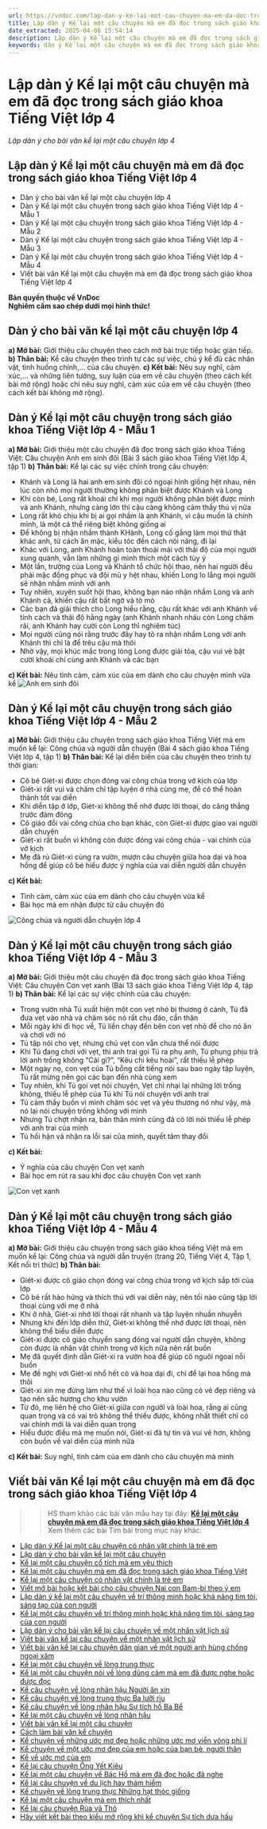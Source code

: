 ```yaml
---
url: https://vndoc.com/lap-dan-y-ke-lai-mot-cau-chuyen-ma-em-da-doc-trong-sach-giao-khoa-tieng-viet-lop-4-302900
title: Lập dàn ý Kể lại một câu chuyện mà em đã đọc trong sách giáo khoa Tiếng Việt lớp 4 - Lập dàn ý cho bài văn kể lại một câu chuyện lớp 4 - VnDoc.com
date_extracted: 2025-04-08 15:54:14
description: Lập dàn ý Kể lại một câu chuyện mà em đã đọc trong sách giáo khoa Tiếng Việt lớp 4 được biên soạn nhằm giúp các em HS đạt kết quả tốt trong quá trình học tập phần Viết (môn Tiếng Việt lớp 4 Chương trình mới)
keywords: dàn ý Kể lại một câu chuyện mà em đã đọc trong sách giáo khoa Tiếng Việt lớp 4,Lập dàn ý Kể lại một câu chuyện mà em đã đọc trong sách giáo khoa Tiếng Việt lớp 4,Lập dàn ý Kể lại một câu chuyện mà em đã đọc trong sách giáo khoa lớp 4,Kể lại một câu chuyện mà em đã đọc trong sách giáo khoa Tiếng Việt lớp 4,kể lại một câu chuyện lớp 4,viết bài văn kể lại một câu chuyện lớp 4,tập làm văn lớp 4,tiếng việt lớp 4,giải bài tập tiếng việt lớp 4,bài tập làm văn lớp 4,bài văn mẫu lớp 4,văn mẫu lớp 4
---
```


# Lập dàn ý Kể lại một câu chuyện mà em đã đọc trong sách giáo khoa Tiếng Việt lớp 4
 _Lập dàn ý cho bài văn kể lại một câu chuyện lớp 4_
## **Lập dàn ý Kể lại một câu chuyện mà em đã đọc trong sách giáo khoa Tiếng Việt lớp 4**
  * Dàn ý cho bài văn kể lại một câu chuyện lớp 4
  * Dàn ý Kể lại một câu chuyện trong sách giáo khoa Tiếng Việt lớp 4 - Mẫu 1
  * Dàn ý Kể lại một câu chuyện trong sách giáo khoa Tiếng Việt lớp 4 - Mẫu 2
  * Dàn ý Kể lại một câu chuyện trong sách giáo khoa Tiếng Việt lớp 4 - Mẫu 3
  * Dàn ý Kể lại một câu chuyện trong sách giáo khoa Tiếng Việt lớp 4 - Mẫu 4
  * Viết bài văn Kể lại một câu chuyện mà em đã đọc trong sách giáo khoa Tiếng Việt lớp 4

**Bản quyền thuộc về VnDoc**   
**Nghiêm cấm sao chép dưới mọi hình thức\!**
## **Dàn ý cho bài văn kể lại một câu chuyện lớp 4**
**a\) Mở bài:** Giới thiệu câu chuyện theo cách mở bài trực tiếp hoặc gián tiếp.
**b\) Thân bài:** Kể câu chuyện theo trình tự các sự việc, chú ý kể đủ các nhân vật, tình huống chính,… của câu chuyện.
**c\) Kết bài:** Nêu suy nghĩ, cảm xúc,… và những liên tưởng, suy luận của em về câu chuyện \(theo cách kết bài mở rộng\) hoặc chỉ nêu suy nghĩ, cảm xúc của em về câu chuyện \(theo cách kết bài không mở rộng\).
## **Dàn ý Kể lại một câu chuyện trong sách giáo khoa Tiếng Việt lớp 4 - Mẫu 1**
**a\) Mở bài:** Giới thiệu một câu chuyện đã đọc trong sách giáo khoa Tiếng Việt: Câu chuyện Anh em sinh đôi \(Bài 3 sách giáo khoa Tiếng Việt lớp 4, tập 1\)
**b\) Thân bài:** Kể lại các sự việc chính trong câu chuyện:
  * Khánh và Long là hai anh em sinh đôi có ngoại hình giống hệt nhau, nên lúc còn nhỏ mọi người thường không phân biệt được Khánh và Long
  * Khi còn bé, Long rất khoái chí khi mọi người không phân biệt được mình và anh Khánh, nhưng càng lớn thì cậu càng không cảm thấy thú vị nữa
  * Long rất khó chịu khi bị ai gọi nhầm là anh Khánh, vì cậu muốn là chính mình, là một cá thể riêng biệt không giống ai
  * Để không bị nhận nhầm thành KHánh, Long cố gắng làm mọi thứ thật khác anh, từ cách ăn mặc, kiểu tóc đến cách nói năng, đi lại
  * Khác với Long, anh Khánh hoàn toàn thoải mái với thái độ của mọi người xung quanh, vẫn làm những gì mình thích một cách tùy ý
  * Một lần, trường của Long và Khánh tổ chức hội thao, nên hai người đều phải mặc đồng phục và đội mũ y hệt nhau, khiến Long lo lắng mọi người sẽ nhận nhầm mình với anh
  * Tuy nhiên, xuyên suốt hội thao, không bạn nào nhận nhầm Long và anh Khánh cả, khiến cậu rất bất ngờ và tò mò
  * Các bạn đã giải thích cho Long hiểu rằng, cậu rất khác với anh Khánh về tính cách và thái độ hằng ngày \(anh Khánh nhanh nhảu còn Long chậm rãi, anh Khánh hay cười còn Long thì nghiêm túc\)
  * Mọi người cũng nói rằng trước đây hay tỏ ra nhận nhầm Long với anh Khánh thì chỉ là để trêu cậu mà thôi
  * Nhờ vậy, mọi khúc mắc trong lòng Long được giải tỏa, cậu vui vẻ bật cười khoái chí cùng anh Khánh và các bạn

**c\) Kết bài:** Nêu tình cảm, cảm xúc của em dành cho câu chuyện mình vừa kể
![Anh em sinh đôi](https://i.vdoc.vn/data/image/2023/05/26/doc-anh-em-sinh-doi-lop-4-trang-16-3.jpg)
## **Dàn ý Kể lại một câu chuyện trong sách giáo khoa Tiếng Việt lớp 4 - Mẫu 2**
**a\) Mở bài:** Giới thiệu câu chuyện trong  sách giáo khoa Tiếng Việt mà em muốn kể lại: Công chúa và người dẫn chuyện \(Bài 4 sách giáo khoa Tiếng Việt lớp 4, tập 1\)
**b\) Thân bài:** Kể lại diễn biến của câu chuyện theo trình tự thời gian:
  * Cô bé Giét-xi được chọn đóng vai công chúa trong vở kịch của lớp
  * Giét-xi rất vui và chăm chỉ tập luyện ở nhà cùng mẹ, để có thể hoàn thành tốt vai diễn
  * Khi diễn tập ở lớp, Giét-xi không thể nhớ được lời thoại, do căng thẳng trước đám đông
  * Cô giáo đổi vai công chúa cho bạn khác, còn Giét-xi được giao vai người dẫn chuyện
  * Giét-xi rất buồn vì không còn được đóng vai công chúa - vai chính của vở kịch
  * Mẹ đã rủ Giét-xi cùng ra vườn, mượn câu chuyện giữa hoa dại và hoa hồng để giúp cô bé hiểu được ý nghĩa của vai diễn người dẫn chuyện

**c\) Kết bài:**
  * Tình cảm, cảm xúc của em dành cho câu chuyện vừa kể
  * Bài học mà em nhận được từ câu chuyện đó

![Công chúa và người dẫn chuyện lớp 4](https://i.vdoc.vn/data/image/2023/05/26/doc-cong-chua-va-nguoi-dan-chuyen-lop-4-trang-20-1.jpg)
## **Dàn ý Kể lại một câu chuyện trong sách giáo khoa Tiếng Việt lớp 4 - Mẫu 3**
**a\) Mở bài:** Giới thiệu một câu chuyện đã đọc trong sách giáo khoa Tiếng Việt: Câu chuyện Con vẹt xanh \(Bài 13 sách giáo khoa Tiếng Việt lớp 4, tập 1\)
**b\) Thân bài:** Kể lại các sự việc chính của câu chuyện:
  * Trong vườn nhà Tú xuất hiện một con vẹt nhỏ bị thương ở cánh, Tú đã đưa vẹt vào nhà và chăm sóc nó rất chu đáo, cẩn thận
  * Mỗi ngày khi đi học về, Tú liền chạy đến bên con vẹt nhỏ để cho nó ăn và chơi với nó
  * Tú tập nói cho vẹt, nhưng chú vẹt con vẫn chưa thể nói được
  * Khi Tú đang chơi với vẹt, thì anh trai gọi Tú ra phụ anh, Tú phụng phịu trả lời anh trống không “Cái gì?”, “Kêu chi kêu hoài”, rất thiếu lễ phép
  * Một ngày nọ, con vẹt của Tú bỗng cất tiếng nói sau bao ngày tập luyện, Tú rất mừng nên gọi các bạn đến nhà cùng xem
  * Tuy nhiên, khi Tú gọi vẹt nói chuyện, Vẹt chỉ nhại lại những lời trống không, thiếu lễ phép của Tú khi Tú nói chuyện với anh trai
  * Tú cảm thấy buồn vì mình chăm sóc vẹt và yêu thương nó như vậy, mà nó lại nói chuyện trống không với mình
  * Nhưng Tú chợt nhận ra, bản thân mình cũng đã có lời nói thiếu lễ phép với anh trai của mình
  * Tú hối hận và nhận ra lỗi sai của mình, quyết tâm thay đổi

**c\) Kết bài:**
  * Ý nghĩa của câu chuyện Con vẹt xanh
  * Bài học em rút ra sau khi đọc câu chuyện Con vẹt xanh

![Con vẹt xanh](https://i.vdoc.vn/data/image/2023/05/27/doc-con-vet-xanh-lop-4-trang-55-1.jpg)
## **Dàn ý Kể lại một câu chuyện trong sách giáo khoa Tiếng Việt lớp 4 - Mẫu 4**
**a\) Mở bài:** Giới thiệu câu chuyện trong  sách giáo khoa tiếng Việt mà em muốn kể lại: Công chúa và người dẫn truyện \(trang 20, Tiếng Việt 4, Tập 1, Kết nối tri thức\)
**b\) Thân bài:**
  * Giét-xi được cô giáo chọn đóng vai công chúa trong vở kịch sắp tới của lớp
  * Cô bé rất hào hứng và thích thú với vai diễn này, nên tối nào cũng tập lời thoại cùng với mẹ ở nhà
  * Khi ở nhà, Giét-xi nhớ lời thoại rất nhanh và tập luyện nhuần nhuyễn
  * Nhưng khi đến lớp diễn thử, Giét-xi không thể nhớ được lời thoại, nên không thể biểu diễn được
  * Giét-xi được cô giáo chuyển sang đóng vai người dẫn chuyện, không còn được là nhân vật chính trong vở kịch nữa nên rất buồn
  * Mẹ đã quyết định dẫn Giét-xi ra vườn hoa để giúp cô nguôi ngoai nỗi buồn
  * Mẹ đề nghị với Giét-xi nhổ hết cỏ và hoa dại đi, chỉ để lại hoa hồng mà thôi
  * Giét-xi xin mẹ đừng làm như thế vì loài hoa nào cũng có vẻ đẹp riêng và tạo nên sắc hương cho khu vườn
  * Từ đó, mẹ liên hệ cho Giét-xi giữa con người và loài hoa, rằng ai cũng quan trọng và có vai trò không thể thiếu được, không nhất thiết chỉ có vai chính mới là vai diễn quan trọng
  * Hiểu được điều mà mẹ muốn nói, Giét-xi đã tự tin và vui vẻ hơn, không còn buồn về vai diễn của mình nữa

**c\) Kết bài:** Suy nghĩ, tình cảm của em dành cho câu chuyện mà mình
## **Viết bài văn Kể lại một câu chuyện mà em đã đọc trong sách giáo khoa Tiếng Việt lớp 4**
>> HS tham khảo các bài văn mẫu hay tại đây: [**Kể lại một câu chuyện mà em đã đọc trong sách giáo khoa Tiếng Việt lớp 4**](<https://vndoc.com/ke-lai-mot-cau-chuyen-ma-em-da-doc-trong-sach-giao-khoa-tieng-viet-lop-4-302905>)
Xem thêm các bài Tìm bài trong mục này khác:
  * [Lập dàn ý Kể lại một câu chuyện có nhân vật chính là trẻ em](</lap-dan-y-ke-lai-mot-cau-chuyen-co-nhan-vat-chinh-la-tre-em-lop-4-302901>)
  * [Lập dàn ý cho bài văn kể lại một câu chuyện](</lap-dan-y-cho-bai-van-ke-lai-mot-cau-chuyen-lop-4-302902>)
  * [Kể lại một câu chuyện cổ tích mà em yêu thích](</ke-lai-mot-cau-chuyen-co-tich-ma-em-yeu-thich-lop-4-302903>)
  * [Kể lại một câu chuyện mà em đã đọc trong sách giáo khoa Tiếng Việt](</ke-lai-mot-cau-chuyen-ma-em-da-doc-trong-sach-giao-khoa-tieng-viet-lop-4-302905>)
  * [Kể lại một câu chuyện có nhân vật chính là trẻ em](</ke-lai-mot-cau-chuyen-co-nhan-vat-chinh-la-tre-em-lop-4-302906>)
  * [Viết mở bài hoặc kết bài cho câu chuyện Nai con Bam-bi theo ý em](</viet-mo-bai-hoac-ket-bai-cho-cau-chuyen-nai-con-bam-bi-theo-y-em-lop-4-302908>)
  * [Lập dàn ý kể lại một câu chuyện về trí thông minh hoặc khả năng tìm tòi, sáng tạo của con người](</lap-dan-y-ke-lai-mot-cau-chuyen-ve-tri-thong-minh-hoac-kha-nang-tim-toi-sang-tao-cua-con-nguoi-lop-4-307935>)
  * [Kể lại một câu chuyện về trí thông minh hoặc khả năng tìm tòi, sáng tạo của con người](</ke-lai-mot-cau-chuyen-ve-tri-thong-minh-hoac-kha-nang-tim-toi-sang-tao-cua-con-nguoi-lop-4-302910>)
  * [Lập dàn ý cho bài văn kể lại câu chuyện về một nhân vật lịch sử](</lap-dan-y-cho-bai-van-ke-lai-cau-chuyen-ve-mot-nhan-vat-lich-su-lop-4-302912>)
  * [Viết bài văn kể lại câu chuyện về một nhân vật lịch sử](</viet-bai-van-ke-lai-cau-chuyen-ve-mot-nhan-vat-lich-su-lop-4-302913>)
  * [Viết bài văn kể lại câu chuyện dân gian về một người anh hùng chống ngoại xâm](</ke-lai-cau-chuyen-dan-gian-ve-mot-nguoi-anh-hung-chong-ngoai-xam-lop-4-302914>)
  * [Kể lại một câu chuyện về lòng trung thực](</van-mau-lop-4-ke-mot-cau-chuyen-em-da-duoc-nghe-duoc-doc-ve-tinh-trung-thuc-131765>)
  * [Kể lại một câu chuyện nói về lòng dũng cảm mà em đã được nghe hoặc được đọc](</ke-chuyen-lop-4-ke-lai-mot-cau-chuyen-noi-ve-long-dung-cam-ma-em-da-duoc-nghe-hoac-duoc-doc-3070>)
  * [Kể câu chuyện về lòng nhân hậu Người ăn xin](</van-mau-lop-4-ke-lai-cau-chuyen-nguoi-an-xin-bang-loi-ke-cua-em-149915>)
  * [Kể câu chuyện về lòng trung thực Ba lưỡi rìu](</van-mau-lop-4-ke-lai-cau-chuyen-ba-luoi-riu-151259>)
  * [Kể câu chuyện về lòng nhân hậu Sự tích hồ Ba Bể](</van-mau-lop-4-ke-lai-su-tich-ho-ba-be-131975>)
  * [Kể lại một câu chuyện về lòng nhân hậu](</bai-tap-lam-van-lop-4-ke-lai-cau-chuyen-ve-mot-nguoi-co-tam-long-nhan-hau-101624>)
  * [Viết bài văn kể lại một câu chuyện](</ke-chuyen-lop-4-ke-chuyen-da-nghe-da-doc-127119>)
  * [Cách làm bài văn kể chuyện](</cach-lam-bai-van-ke-chuyen-lop-4-149924>)
  * [Kể chuyện về những ước mơ đẹp hoặc những ước mơ viển vông phi lí](</ke-chuyen-lop-4-ke-chuyen-da-nghe-da-doc-ve-nhung-uoc-mo-dep-hoac-nhung-uoc-mo-vien-vong-phi-li-132569>)
  * [Kể chuyện về một ước mơ đẹp của em hoặc của bạn bè, người thân](</ke-chuyen-lop-4-ke-chuyen-ve-mot-uoc-mo-dep-cua-em-hoac-cua-ban-be-nguoi-than-132974>)
  * [Kể về ước mơ của em](</bai-tap-lam-van-lop-4-ke-ve-uoc-mo-cua-em-cho-cac-ban-nghe-101377>)
  * [Kể lại câu chuyện Ông Yết Kiêu](</dua-vao-trich-doan-kich-yet-kieu-em-hay-ke-lai-cau-chuyen-156537>)
  * [Kể lại một câu chuyện về Bác Hồ mà em đã đọc hoặc đã nghe](</nhung-cau-chuyen-ngan-y-nghia-ve-bac-ho-165095>)
  * [Kể lại câu chuyện về du lịch hay thám hiểm](</ke-chuyen-lop-4-ke-lai-cau-chuyen-em-da-nghe-da-doc-ve-du-lich-hay-tham-hiem-5284>)
  * [Kể chuyện về lòng trung thực Những hạt thóc giống](</ke-chuyen-ve-long-trung-thuc-nhung-hat-thoc-giong-lop-4-328247>)
  * [Kể lại một câu chuyện mà em thích nhất](</ke-lai-mot-cau-chuyen-ma-em-thich-nhat-trong-nhung-truyen-da-duoc-hoc-140824>)
  * [Kể lại câu chuyện Rùa và Thỏ](</ke-lai-cau-chuyen-rua-va-tho-269268>)
  * [Hãy viết kết bài theo kiểu mở rộng khi kể chuyện Sự tích dưa hấu](</hay-viet-ket-bai-theo-kieu-mo-rong-khi-ke-chuyen-su-tich-dua-hau-207170>)


